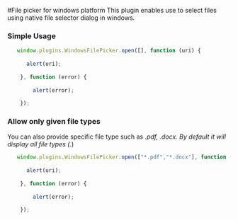 #File picker for windows platform
This plugin enables use to select files using native file selector dialog in windows. 


### Simple Usage ###

```javascript
   window.plugins.WindowsFilePicker.open([], function (uri) {
      
      alert(uri);
      
    }, function (error) {
      
        alert(error);
    
    });
```

### Allow only given file types ###
You can also provide specific file type such as *.pdf, *.docx. 
By default it will display all file types (*.*)

```javascript
   window.plugins.WindowsFilePicker.open(["*.pdf","*.docx"], function (uri) {
      
      alert(uri);
      
    }, function (error) {
      
        alert(error);
    
    });
```
